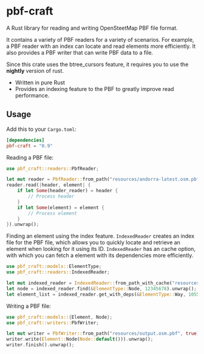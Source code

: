 # pbf-craft

A Rust library for reading and writing OpenSteetMap PBF file format.

It contains a variety of PBF readers for a variety of scenarios. For example, a PBF
reader with an index can locate and read elements more efficiently. It also provides
a PBF writer that can write PBF data to a file.

Since this crate uses the btree_cursors feature, it requires you to use the **nightly**
version of rust.

- Written in pure Rust
- Provides an indexing feature to the PBF to greatly improve read performance.

## Usage

Add this to your `Cargo.toml`:

```toml
[dependencies]
pbf-craft = "0.9"
```

Reading a PBF file:

```rust
use pbf_craft::readers::PbfReader;

let mut reader = PbfReader::from_path("resources/andorra-latest.osm.pbf").unwrap();
reader.read(|header, element| {
    if let Some(header_reader) = header {
        // Process header
    }
    if let Some(element) = element {
        // Process element
    }
}).unwrap();
```

Finding an element using the index feature. `IndexedReader` creates an index file for the PBF file, which allows you to quickly locate and retrieve an element when looking for it using its ID. `IndexedReader` has an cache option, with which you can fetch a element with its dependencies more efficiently.

```rust
use pbf_craft::models::ElementType;
use pbf_craft::readers::IndexedReader;

let mut indexed_reader = IndexedReader::from_path_with_cache("resources/andorra-latest.osm.pbf", 1000).unwrap();
let node = indexed_reader.find(&ElementType::Node, 12345678).unwrap();
let element_list = indexed_reader.get_with_deps(&ElementType::Way, 1055523837).unwrap();
```

Writing a PBF file:

```rust
use pbf_craft::models::{Element, Node};
use pbf_craft::writers::PbfWriter;

let mut writer = PbfWriter::from_path("resources/output.osm.pbf", true).unwrap();
writer.write(Element::Node(Node::default())).unwrap();
writer.finish().unwrap();
```
